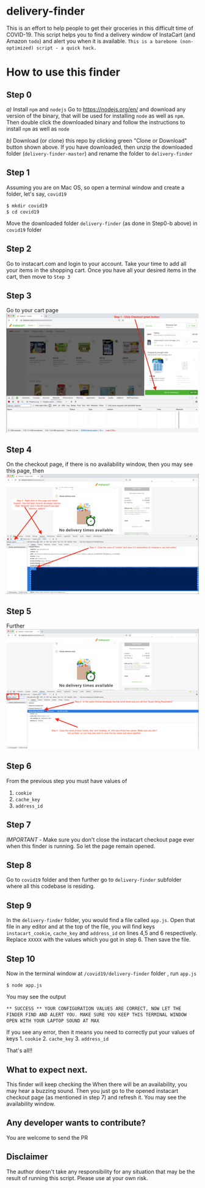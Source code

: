 # delivery-finder
This is an effort to help people to get their groceries in this difficult time of COVID-19. This script helps you to find a delivery window of InstaCart (and Amazon `todo`) and alert you when it is available. 
`This is a barebone (non-optimized) script - a quick hack.`

# How to use this finder
## Step 0
*a)* Install `npm` and `nodejs`
Go to https://nodejs.org/en/ and download any version of the binary, that will be used for installing `node` as well as `npm`. Then double click the downloaded binary and follow the instructions to install `npm` as well as `node`

*b)* Download (or clone) this repo by clicking green "Clone or Download" button shown above. If you have downloaded, then unzip the downloaded folder (`delivery-finder-master`) and rename the folder to `delivery-finder` 

## Step 1
Assuming you are on Mac OS, so open a terminal window and create a folder, let's say, `covid19` 
```
$ mkdir covid19
$ cd covid19
```
Move the downloaded folder `delivery-finder`  (as done in Step0-b above) in `covid19` folder

## Step 2
Go to instacart.com and login to your account. Take your time to add all your items in the shopping cart. Once you have all your desired items in the cart, then move to `Step 3`

## Step 3
Go to your cart page
![Follow this step](https://raw.githubusercontent.com/jvkumar/delivery-finder/master/readme/Step1.png)

## Step 4
On the checkout page, if there is no availability window, then you may see this page, then 
![follow these steps](
https://raw.githubusercontent.com/jvkumar/delivery-finder/master/readme/Step%202%20and%203.png)

## Step 5
Further 
![follow thsese steps](
https://github.com/jvkumar/delivery-finder/blob/master/readme/Step%204%20and%205.png)

## Step 6
From the previous step you must have values of
1. `cookie`
2. `cache_key`
3. `address_id`

## Step 7
*IMPORTANT* - Make sure you don't close the instacart checkout page ever when this finder is running. So let the page remain opened.

## Step 8
Go to `covid19` folder and then further go to `delivery-finder` subfolder where all this codebase is residing. 

## Step 9
In the `delivery-finder` folder, you would find a file called `app.js`. Open that file in any editor and at the top of the file, you will find keys `instacart_cookie`, `cache_key` and `address_id` on lines 4,5 and 6 respectively.
Replace `XXXXX` with the values which you got in step 6. Then save the file.

## Step 10
Now in the terminal window at `/covid19/delivery-finder` folder , run `app.js`
```
$ node app.js
```

You may see the output
```
** SUCCESS ** YOUR CONFIGURATION VALUES ARE CORRECT, NOW LET THE FINDER FIND AND ALERT YOU. MAKE SURE YOU KEEP THIS TERMINAL WINDOW OPEN WITH YOUR LAPTOP SOUND AT MAX
```

If you see any error, then it means you need to correctly put your values of keys 1. `cookie` 2. `cache_key` 3. `address_id`

That's all!!

## What to expect next.
This finder will keep checking the When there will be an availability, you may hear a buzzing sound. Then you just go to the opened instacart checkout page (as mentioned in step 7) and refresh it. You may see the availability window.

## Any developer wants to contribute?
You are welcome to send the PR

## Disclaimer
The author doesn't take any responsibility for any situation that may be the result of running this script. Please use at your own risk.


